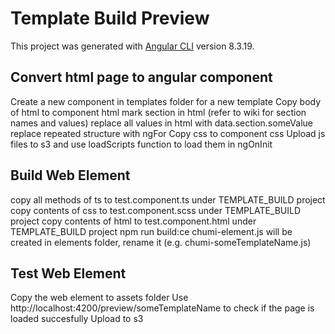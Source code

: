 # Template Build Preview

This project was generated with [Angular CLI](https://github.com/angular/angular-cli) version 8.3.19.

## Convert html page to angular component

Create a new component in templates folder for a new template
Copy body of html to component html
mark section in html (refer to wiki for section names and values)
replace all values in html with data.section.someValue
replace repeated structure with ngFor
Copy css to component css
Upload js files to s3 and use loadScripts function to load them in ngOnInit

## Build Web Element

copy all methods of ts to test.component.ts under TEMPLATE_BUILD project
copy contents of css to test.component.scss under TEMPLATE_BUILD project
copy contents of html to test.component.html under TEMPLATE_BUILD project
npm run build:ce
chumi-element.js will be created in elements folder, rename it (e.g. chumi-someTemplateName.js)

## Test Web Element

Copy the web element to assets folder
Use http://localhost:4200/preview/someTemplateName to check if the page is loaded succesfully
Upload to s3